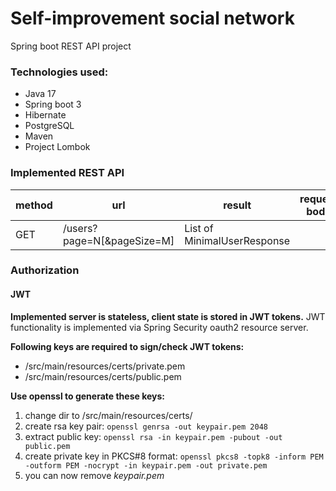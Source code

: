 # Self-improvement social network

Spring boot REST API project

### Technologies used:
- Java 17
- Spring boot 3
- Hibernate 
- PostgreSQL 
- Maven 
- Project Lombok

### Implemented REST API

| method | url                         | result                      | request body |
|--------|-----------------------------|-----------------------------|--------------|
| GET    | /users?page=N\[&pageSize=M] | List of MinimalUserResponse |              |

### Authorization

#### JWT

**Implemented server is stateless, client state is stored in JWT tokens.** JWT functionality is implemented via 
Spring Security oauth2 resource server.

**Following keys are required to sign/check JWT tokens:**
- /src/main/resources/certs/private.pem
- /src/main/resources/certs/public.pem

**Use openssl to generate these keys:**
1. change dir to /src/main/resources/certs/
2. create rsa key pair: ``openssl genrsa -out keypair.pem 2048``
3. extract public key: ``openssl rsa -in keypair.pem -pubout -out public.pem``
4. create private key in PKCS#8 format: ``openssl pkcs8 -topk8 -inform PEM -outform PEM -nocrypt -in keypair.pem -out private.pem``
5. you can now remove *keypair.pem*
